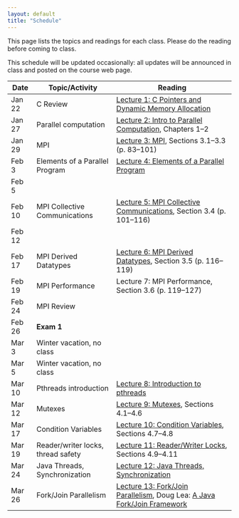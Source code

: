 ```yaml
---
layout: default
title: "Schedule"
---
```


This page lists the topics and readings for each class.  Please do the reading before coming to class.

This schedule will be updated occasionally: all updates will be announced in class and posted on the course web page.

Date | Topic/Activity | Reading
---- | -------------- | -------
Jan 22 | C Review | [Lecture 1: C Pointers and Dynamic Memory Allocation](lectures/lecture01.html)
Jan 27 | Parallel computation | [Lecture 2: Intro to Parallel Computation](lectures/lecture02.html), Chapters 1&ndash;2
Jan 29 | MPI | [Lecture 3: MPI](lectures/lecture03.html), Sections 3.1&ndash;3.3 (p. 83&ndash;101)
Feb 3 | Elements of a Parallel Program | [Lecture 4: Elements of a Parallel Program](lectures/lecture04.html)
Feb 5 | 
Feb 10 | MPI Collective Communications | [Lecture 5: MPI Collective Communications](lectures/lecture05.html), Section 3.4 (p. 101&ndash;116)
Feb 12 | 
Feb 17 | MPI Derived Datatypes | [Lecture 6: MPI Derived Datatypes](lectures/lecture06.html), Section 3.5 (p. 116&ndash;119)
Feb 19 | MPI Performance | Lecture 7: MPI Performance, Section 3.6 (p. 119&ndash;127)
Feb 24 | MPI Review
Feb 26 | **Exam 1**
Mar 3 | Winter vacation, no class
Mar 5 | Winter vacation, no class
Mar 10 | Pthreads introduction | [Lecture 8: Introduction to pthreads](lectures/lecture08.html)
Mar 12 | Mutexes | [Lecture 9: Mutexes](lectures/lecture09.html), Sections 4.1&ndash;4.6
Mar 17 | Condition Variables | [Lecture 10: Condition Variables](lectures/lecture10.html), Sections 4.7&ndash;4.8
Mar 19 | Reader/writer locks, thread safety | [Lecture 11: Reader/Writer Locks](lectures/lecture11.html), Sections 4.9&ndash;4.11
Mar 24 | Java Threads, Synchronization | [Lecture 12: Java Threads, Synchronization](lectures/lecture12.html)
Mar 26 | Fork/Join Parallelism | [Lecture 13: Fork/Join Parallelism](lectures/lecture13.html), Doug Lea: [A Java Fork/Join Framework](http://gee.cs.oswego.edu/dl/papers/fj.pdf)
